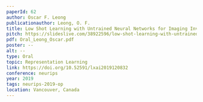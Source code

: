 ```yaml
---
paperId: 62
author: Oscar F. Leong
publicationauthor: Leong, O. F.
title: Low Shot Learning with Untrained Neural Networks for Imaging Inverse Problems
pitch: https://slideslive.com/38922596/low-shot-learning-with-untrained-neural-networks-for-imaging-inverse-problems?ref=folder-78029
pdf: Oral_Leong_Oscar.pdf
poster: --
alt: --
type: Oral
topic: Representation Learning
link: https://doi.org/10.52591/lxai2019120832
conference: neurips
year: 2019
tags: neurips-2019-op
location: Vancouver, Canada
---
```

